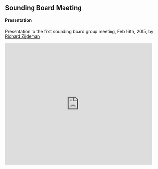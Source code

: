 ## Sounding Board Meeting
#### Presentation

Presentation to the first sounding board group meeting, Feb 16th, 2015, by [Richard Zijdeman](https://www.linkedin.com/in/richardzijdeman)

<iframe src="https://www.slideshare.net/slideshow/embed_code/key/FdN5nOcCRXucgX" width="485" height="400" frameborder="0" marginwidth="0" marginheight="0" scrolling="no"></iframe>

